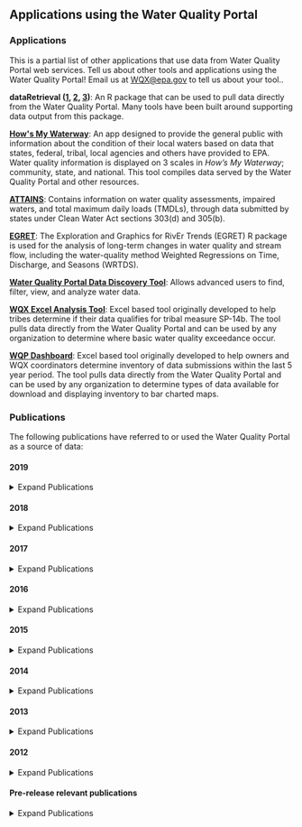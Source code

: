 ## **Applications using the Water Quality Portal**

### **Applications**
This is a partial list of other applications that use data from Water Quality Portal web services. Tell us about other tools and applications using the Water Quality Portal! Email us at WQX@epa.gov to tell us about your tool..

**dataRetrieval ([1](https://github.com/USGS-R/dataRetrieval), [2](http://usgs-r.github.io/dataRetrieval/), [3](https://waterdata.usgs.gov/blog/dataretrieval/))**: An R package that can be used to pull data directly from the Water Quality Portal. Many tools have been built around supporting data output from this package.

**[How's My Waterway](https://mywaterway.epa.gov/)**: An app designed to provide the general public with information about the condition of their local waters based on data that states, federal, tribal, local agencies and others have provided to EPA. Water quality information is displayed on 3 scales in *How’s My Waterway*; community, state, and national. This tool compiles data served by the Water Quality Portal and other resources.

**[ATTAINS](https://www.epa.gov/waterdata/attains)**: Contains information on water quality assessments, impaired waters, and total maximum daily loads (TMDLs), through data submitted by states under Clean Water Act sections 303(d) and 305(b).

**[EGRET](http://usgs-r.github.io/EGRET/)**: The Exploration and Graphics for RivEr Trends (EGRET) R package is used for the analysis of long-term changes in water quality and stream flow, including the water-quality method Weighted Regressions on Time, Discharge, and Seasons (WRTDS).

**[Water Quality Portal Data Discovery Tool](https://www.epa.gov/waterdata/water-quality-portal-data-discovery-tool)**: Allows advanced users to find, filter, view, and analyze water data.

**[WQX Excel Analysis Tool](https://www.epa.gov/sites/production/files/2017-01/sp14_analysis_toolv1.10.xlsm)**: Excel based tool originally developed to help tribes determine if their data qualifies for tribal measure SP-14b. The tool pulls data directly from the Water Quality Portal and can be used by any organization to determine where basic water quality exceedance occur.

**[WQP Dashboard](https://www.epa.gov/sites/production/files/2020-02/wqp_dashboard_v1.0.xlsm)**: Excel based tool originally developed to help owners and WQX coordinators determine inventory of data submissions within the last 5 year period. The tool pulls data directly from the Water Quality Portal and can be used by any organization to determine types of data available for download and displaying inventory to bar charted maps.

### **Publications**
The following publications have referred to or used the Water Quality Portal as a source of data:

#### **2019**
<details>
  <summary>Expand Publications</summary>

Abdul-Aziz Omar I., and Ahmed Shakil. “Evaluating the Emergent Controls of Stream Water Quality with Similitude and Dimensionless Numbers.” *Journal of Hydrologic Engineering* 24, no. 5 (May 1, 2019): 04019010. [https://doi.org/10.1061/(ASCE)HE.1943-5584.0001769](https://doi.org/10.1061/(ASCE)HE.1943-5584.0001769).

Bub, Sascha, Jakob Wolfram, Sebastian Stehle, Lara L. Petschick, and Ralf Schulz. “Graphing Ecotoxicology: The MAGIC Graph for Linking Environmental Data on Chemicals.” *Data* 4, no. 1 (March 2019): 34. [https://doi.org/10.3390/data4010034](https://doi.org/10.3390/data4010034).

Budnick, William R., Thibault Leboucher, Jérôme Belliard, Janne Soininen, Isabelle Lavoie, Katrina Pound, Aurélien Jamoneau, et al. “Local and Regional Drivers of Taxonomic Homogenization in Stream Communities along a Land Use Gradient.” *Global Ecology and Biogeography* 0, no. 0 (2019). [https://doi.org/10.1111/geb.12976](https://doi.org/10.1111/geb.12976).

Bulltail, Grace, and M. Todd Walter. “Impacts of Coal Resource Development on Surface Water Quality in a Multi-Jurisdictional Watershed in the Western United States.” Preprint. EarthArXiv, April 19, 2019. [https://doi.org/10.31223/osf.io/mybs3](https://doi.org/10.31223/osf.io/mybs3).

Cadwallader Adam, and VanBriesen Jeanne M. “Temporal and Spatial Changes in Bromine Incorporation into Drinking Water–Disinfection By-Products in Pennsylvania.” *Journal of Environmental Engineering* 145, no. 3 (March 1, 2019): 04018147. [https://doi.org/10.1061/(ASCE)EE.1943-7870.0001499](https://doi.org/10.1061/(ASCE)EE.1943-7870.0001499).

Dagnew, Awoke, Donald Scavia, Yu-Chen Wang, Rebecca Muenich, Colleen Long, and Margaret Kalcic. “Modeling Flow, Nutrient, and Sediment Delivery from a Large International Watershed Using a Field-Scale SWAT Model.” *JAWRA Journal of the American Water Resources Association* 0, no. 0 (2019). [https://doi.org/10.1111/1752-1688.12779](https://doi.org/10.1111/1752-1688.12779).

Flanagan, Kyle, Barnali Dixon, Tess Rivenbark, and Dale Griffin. “An Integrative GIS Approach to Analyzing the Impacts of Septic Systems on the Coast of Florida, USA.” *Physical Geography* 0, no. 0 (September 27, 2019): 1–26. [https://doi.org/10.1080/02723646.2019.1671297](https://doi.org/10.1080/02723646.2019.1671297).

Frederick, Logan, William P. Johnson, Thure Cerling, Diego Fernandez, and James VanDerslice. “Source Identification of Particulate Metals/Metalloids Deposited in the San Juan River Delta of Lake Powell, USA.” *Water, Air, & Soil Pollution* 230, no. 6 (May 27, 2019): 128. [https://doi.org/10.1007/s11270-019-4176-z](https://doi.org/10.1007/s11270-019-4176-z).

H2O Consulting. “Task 2: An Annotated Bibliography of Existing Datasets and Recommendations for Phase 2 of the Water-Related Ecosystem Services Assessment,” 2019. [http://www.cpwac.org/SWBreports/wresa_ph1_task2.pdf](http://www.cpwac.org/SWBreports/wresa_ph1_task2.pdf).

Haake, Danelle M., and Jason H. Knouft. “Comparison of Contributions to Chloride in Urban Stormwater from Winter Brine and Rock Salt Application.” *Environmental Science & Technology* 53, no. 20 (October 15, 2019): 11888–95. [https://doi.org/10.1021/acs.est.9b02864](https://doi.org/10.1021/acs.est.9b02864).

Hansen, Gretchen J. A., Luke A. Winslow, Jordan S. Read, Melissa Treml, Patrick J. Schmalz, and Stephen R. Carpenter. “Water Clarity and Temperature Effects on Walleye Safe Harvest: An Empirical Test of the Safe Operating Space Concept.” *Ecosphere* 10, no. 5 (2019): e02737. [https://doi.org/10.1002/ecs2.2737](https://doi.org/10.1002/ecs2.2737).

Jasechko, Scott. “Global Isotope Hydrogeology―Review.” *Reviews of Geophysics* 0, no. 0 (2019). [https://doi.org/10.1029/2018RG000627](https://doi.org/10.1029/2018RG000627).

Kujawa, Haley A. “Evaluation of Uncertainty in a Maumee River Watershed Soil and Water Assessment Tool under Current Conditions and Future Climate Projections.” The Ohio State University, 2019. [https://etd.ohiolink.edu/pg_10?0::NO:10:P10_ACCESSION_NUM:osu1555575109524802](https://etd.ohiolink.edu/pg_10?0::NO:10:P10_ACCESSION_NUM:osu1555575109524802).

Kung, Megan, Dennis Guignet, and Patrick Walsh. “Comparing Pollution Where You Live and Play: A Hedonic Analysis of Enterococcus in the Long Island Sound,” 2019. [http://econ.appstate.edu/RePEc/pdf/wp1902.pdf](http://econ.appstate.edu/RePEc/pdf/wp1902.pdf).

Miller, Christopher. “Development Along Rattlesnake Creek: An Assessment of Stream Health, Channel Form, and Land Cover.” Master of Science (MS), Univeristy of Montana, 2019. [https://scholarworks.umt.edu/etd/11350](https://scholarworks.umt.edu/etd/11350).

Morgan, David. “Multispecies Planning: Locating Nonhuman Entanglements in Oyster Restoration Policy on the Massachusetts Coast - ProQuest.” Master of Arts in Urban and Environmental Policy and Planning, Tufts University, 2019. [https://search.proquest.com/openview/02c95773c5c3213d911dee8e845c5cf1/1?pq-origsite=gscholar&cbl=18750&diss=y](https://search.proquest.com/openview/02c95773c5c3213d911dee8e845c5cf1/1?pq-origsite=gscholar&cbl=18750&diss=y).

Navas-Acien, Ana, Tiffany R. Sanchez, Koren Mann, and Miranda R. Jones. “Arsenic Exposure and Cardiovascular Disease: Evidence Needed to Inform the Dose-Response at Low Levels.” *Current Epidemiology Reports*, April 17, 2019. [https://doi.org/10.1007/s40471-019-00186-5](https://doi.org/10.1007/s40471-019-00186-5).

Potapova, Marina G., and Ionel Ciugulea. “The Novel Species Navicula Eileeniae (Bacillariophyta, Naviculaceae) and Its Recent Expansion in the Central Appalachian Region of North America.” *Plant Ecology and Evolution* 152, no. 2 (July 2019): 368–77. [https://doi.org/10.5091/plecevo.2019.1594](https://doi.org/10.5091/plecevo.2019.1594).

Raff, Zach, and Andrew Meyer. “CAFOs and Surface Water Quality: Evidence from the Proliferation of Large Farms in Wisconsin.” SSRN Scholarly Paper. Rochester, NY: Social Science Research Network, April 18, 2019. [https://papers.ssrn.com/abstract=3379678](https://papers.ssrn.com/abstract=3379678).

Riscassi, Ami, Todd Scanlon, and James Galloway. “Stream Geochemical Response to Reductions in Acid Deposition in Headwater Streams: Chronic versus Episodic Acidification Recovery.” *Hydrological Processes* 33, no. 4 (2019): 512–26. [https://doi.org/10.1002/hyp.13349](https://doi.org/10.1002/hyp.13349).

Ross, Matthew RV, Simon N. Topp, Alison P. Appling, Xiao Yang, Catherine Kuhn, David Butman, Marc Simard, and Tamlin Pavelsky. “AquaSat: A Dataset to Enable Remote Sensing of Water Quality for Inland Waters.” *Water Resources Research*, 2019. [https://doi.org/10.1029/2019WR024883](https://doi.org/10.1029/2019WR024883).

Rumschlag, Samantha L., Scott M. Bessler, and Jason R. Rohr. “Evaluating Improvements to Exposure Estimates from Fate and Transport Models by Incorporating Environmental Sampling Effort and Contaminant Use.” *Water Research*, March 22, 2019. [https://doi.org/10.1016/j.watres.2019.03.038](https://doi.org/10.1016/j.watres.2019.03.038).

Russoniello, Christopher J., and Laura K. Lautz. “Pay the PIED Piper: Guidelines to Visualize Large Geochemical Datasets on Piper Diagrams.” *Groundwater* n/a, no. n/a (2019). [https://doi.org/10.1111/gwat.12953](https://doi.org/10.1111/gwat.12953).

Rust, Ashley J., Samuel Saxe, John McCray, Charles C. Rhoades, and Terri S. Hogue. “Evaluating the Factors Responsible for Post-Fire Water Quality Response in Forests of the Western USA.” *International Journal of Wildland Fire*, September 3, 2019. [https://doi.org/10.1071/WF18191](https://doi.org/10.1071/WF18191).

Ryan, Adam C., Robert C. Santore, Scott Tobiason, Giday WoldeGabriel, and Armand R. Groffman. “Total Recoverable Aluminum: Not Totally Relevant for Water Quality Standards.” *Integrated Environmental Assessment and Management* 0, no. ja (2019). [https://doi.org/10.1002/ieam.4177](https://doi.org/10.1002/ieam.4177).

Sanders, Nathan Edward. “AMEND: Open Source and Data-Driven Oversight of Water Quality in New England.” *Media and Communication* 7, no. 3 (August 6, 2019): 91–103. [https://doi.org/10.17645/mac.v7i3.2136](https://doi.org/10.17645/mac.v7i3.2136).

Shaughnessy, A. R., J. J. Sloan, M. J. Corcoran, and E. A. Hasenmueller. “Sediments in Agricultural Reservoirs Act as Sinks and Sources for Nutrients over Various Timescales.” *Water Resources Research* 55, no. 7 (2019): 5985–6000. [https://doi.org/10.1029/2018WR024004](https://doi.org/10.1029/2018WR024004).

Shen, Longzhu, Giuseppe Amatulli, Tushar Sethi, Peter Raymond, and Sami Domisch. “Estimating Nitrogen and Phosphorus Concentrations in Streams and Rivers across the Contiguous United States: A Machine Learning Framework.” PeerJ Inc., March 13, 2019. [https://doi.org/10.7287/peerj.preprints.27585v1](https://doi.org/10.7287/peerj.preprints.27585v1).

South Carolina Department of Health and Environmental Control, Bureau of Water, and David Chestnut. “State of South Carolina Monitoring Strategy for Calendar Year 2019,” 2019. [https://dc.statelibrary.sc.gov/handle/10827/31266](https://dc.statelibrary.sc.gov/handle/10827/31266).

Van Gray, Jonathan B. “Disturbance Effects on Assembly and Recovery Dynamics of Freshwater Microbial Biofilm Communitieis.” PHD, Kent State University, 2019. [https://etd.ohiolink.edu/pg_10?0::NO:10:P10_ACCESSION_NUM:kent1556556989587688](https://etd.ohiolink.edu/pg_10?0::NO:10:P10_ACCESSION_NUM:kent1556556989587688).

Wang, Ruoyu, Huajin Chen, Yuzhou Luo, Patrick Moran, Michael Grieneisen, and Minghua Zhang. “Nitrate Runoff Contributing from the Agriculturally Intensive San Joaquin River Watershed to Bay-Delta in California.” *Sustainability* 11, no. 10 (January 2019): 2845. [https://doi.org/10.3390/su11102845](https://doi.org/10.3390/su11102845).

Wesenbeeck, I. J. van, and S. Knowles. “Groundwater Monitoring for 1,3-Dichloropropene in High Fumigant Use Areas of North America and Europe.” *Pest Management Science* 0, no. ja (2019). [https://doi.org/10.1002/ps.5398](https://doi.org/10.1002/ps.5398).

Wilson, Matthew J., Matthew E. McTammany, and Hannah R. Bohr. “Manganese Oxides as Localized Drivers of Benthic Invertebrate Density and Community Structure.” *Hydrobiologia*, May 29, 2019. [https://doi.org/10.1007/s10750-019-03979-3](https://doi.org/10.1007/s10750-019-03979-3).

Yao, Huaxiu, Yiding Liu, Ying Wei, Xianfeng Tang, and Zhenhui Li. “Learning from Multiple Cities: A Meta-Learning Approach for Spatial-Temporal Prediction.” *ArXiv:1901.08518 [Cs, Stat]*, January 24, 2019. [http://arxiv.org/abs/1901.08518](http://arxiv.org/abs/1901.08518).

Yigzaw, Wondmagegn, Hong-Yi Li, Xing Fang, L. Ruby Leung, Nathalie Voisin, Mohamad I. Hejazi, and Yonas Demissie. “A Multi-Layer Reservoir Thermal Stratification Module for Earth System Models.” *Journal of Advances in Modeling Earth Systems* 0, no. ja (2019). [https://doi.org/10.1029/2019MS001632](https://doi.org/10.1029/2019MS001632).

</details>

#### **2018**
<details>
  <summary>Expand Publications</summary>

Amos, H. M., Miniat, C. F., Lynch, J., Compton, J., Templer, P. H., Sprague, L. A., … Pouyat, R. (2018). What Goes Up Must Come Down: Integrating Air and Water Quality Monitoring for Nutrients. *Environmental Science & Technology*, 52(20), 11441–11448. [https://doi.org/10.1021/acs.est.8b03504](https://doi.org/10.1021/acs.est.8b03504)

Andres, A. S., Main, C. R., Pettay, D. T., & Ullman, W. J. (2018). Hydrophysical and Hydrochemical Controls of Cyanobacterial Blooms in Coursey Pond, Delaware (USA). *Journal of Environmental Quality*, 0(0). [https://doi.org/10.2134/jeq2018.03.0108](https://doi.org/10.2134/jeq2018.03.0108)

Aplasca, A. C., Titus, V., Ossiboff, R. J., Murphy, L., Seimon, T. A., Ingerman, K., … Sykes, J. M. (2018). Health Assessment of Free-Ranging Chelonians in an Urban Section of the Bronx River, New York. *Journal of Wildlife Diseases*. [https://doi.org/10.7589/2017-12-304](https://doi.org/10.7589/2017-12-304)

Baeumler, N. (2018). *River Nitrogen Loads and Landscape Evapotranspiration as Influenced by Climate and Land Cover Changes in the Midwestern United States* (Masters). University of Minnesota. Retrieved from [http://hdl.handle.net/11299/200157](http://hdl.handle.net/11299/200157)

Barmentlo, S. H., Schrama, M., Hunting, E. R., Heutink, R., van Bodegom, P. M., de Snoo, G. R., & Vijver, M. G. (2018). Assessing combined impacts of agrochemicals: Aquatic macroinvertebrate population responses in outdoor mesocosms. *Science of The Total Environment*, 631–632, 341–347. [https://doi.org/10.1016/j.scitotenv.2018.03.021](https://doi.org/10.1016/j.scitotenv.2018.03.021)

Beri, J., Kirkwood, K. I., Muddiman, D. C., & Bereman, M. S. (2018). A novel integrated strategy for the detection and quantification of the neurotoxin β-*methylamino*-alanine in environmental samples. *Analytical and Bioanalytical Chemistry*, 410(10), 2597–2605. [https://doi.org/10.1007/s00216-018-0930-0](https://doi.org/10.1007/s00216-018-0930-0)

Bernier, K. (2018). *Land Use Planning, Policy, and Water Quality Nexus for Escherichia coli Mitigation: A Case Study of Greenville, SC* (Master of City and Regional Planning (MCRP)). Clemson University. Retrieved from [https://tigerprints.clemson.edu/all_theses/2816](https://tigerprints.clemson.edu/all_theses/2816)

Billmire, M., & Koziol, B. W. (2018). Landscape and flow path-based nutrient loading metrics for evaluation of in-stream water quality in Saginaw Bay, Michigan. *Journal of Great Lakes Research*. [https://doi.org/10.1016/j.jglr.2018.06.004](https://doi.org/10.1016/j.jglr.2018.06.004)

Cadwallader, A. L. (2018). *Impacts of Bromide and Nitrogen Wastewater Discharges on Downstream Drinking Water Treatment Plant Disinfection Byproducts* (PhD Thesis). Carnegie Mellon University.

Douglas, S. H., Dixon, B., & Griffin, D. (2018). Assessing intrinsic and specific vulnerability models ability to indicate groundwater vulnerability to groups of similar pesticides: a comparative study. *Physical Geography*, 0(0), 1–19. [https://doi.org/10.1080/02723646.2017.1406300](https://doi.org/10.1080/02723646.2017.1406300)

Dunnington, D. W., & Spooner, I. S. (2018). Using a linked table-based structure to encode self-describing multiparameter spatiotemporal data. *FACETS*, 3(1), 326–337. [https://doi.org/10.1139/facets-2017-0026](https://doi.org/10.1139/facets-2017-0026)

Gibson, K. J., Miller, J. M., Johnson, P. D., & Stewart, P. M. (2018). Acute Toxicity of Chloride, Potassium, Nickel, and Zinc to Federally Threatened and Petitioned Mollusk Species. *Southeastern Naturalist*, 239–256. [https://doi.org/10.1656/058.017.0206](https://doi.org/10.1656/058.017.0206)

Good, K. D. (2018). Contributions of bromide from coal-fired power plants at Pennsylvania drinking water intakes, 13.

Grant, L., & Langpap, C. (2018a). Private provision of public goods by environmental groups. *Proceedings of the National Academy of Sciences*, 201805336. [https://doi.org/10.1073/pnas.1805336115](https://doi.org/10.1073/pnas.1805336115)

Grant, L., & Langpap, C. (2018b). Private provision of public goods by environmental groups. *Proceedings of the National Academy of Sciences*, 201805336. [https://doi.org/10.1073/pnas.1805336115](https://doi.org/10.1073/pnas.1805336115)

Greb, S., Dekker, A., Binding, C., & IOCCG. (2018). *Earth Observations in Support of Global Water Quality*. (Report). International Ocean Colour Coordinating Group (IOCCG). [http://dx.doi.org/10.25607/OBP-113](http://dx.doi.org/10.25607/OBP-113)

Hundt, S. A., & Hopkins, C. B. (2018). *Compilation and analysis of multiple groundwater-quality datasets for Idaho* (USGS Numbered Series No. 2018–1079). Reston, VA: U.S. Geological Survey. Retrieved from [http://pubs.er.usgs.gov/publication/ofr20181079](http://pubs.er.usgs.gov/publication/ofr20181079)

Kang, M., Ayars, J. E., & Jackson, R. (2018). Deep groundwater quality in the southwestern United States. *Environmental Research Letters*. [https://doi.org/10.1088/1748-9326/aae93c](https://doi.org/10.1088/1748-9326/aae93c)

Keiser, D., & Shapiro, J. (2018). Burning Waters to Crystal Springs? U.S. Water Pollution Regulation Over the Last Half Century. *Economics Working Papers*. Retrieved from [https://lib.dr.iastate.edu/econ_workingpapers/62](https://lib.dr.iastate.edu/econ_workingpapers/62)

Korte, D. M. (2018). *Landslide Distribution and Susceptibility, Material Properties, and Soil Loss Estimates for the Drift Creek Watershed (Siletz River), Lincoln County, Oregon* (PhD Thesis). Kent State University.

Laureano-Rosario, A. E., Duncan, A. P., Symonds, E. M., Savic, D. A., & Muller-Karger, F. E. (2018). Predicting culturable enterococci exceedances at escambron beach, San Juan, Puerto Rico using satellite remote sensing and artificial neural networks. *Journal of Water and Health*. [https://doi.org/10.2166/wh.2018.128](https://doi.org/10.2166/wh.2018.128)

Leonard, A. (2018). *Margaret White Springs Recharge Study, Buffalo National River, North-central Arkansas, USA* (Master of Science in Geology (MS)). University of Arkansas, Fayetteville, AR. Retrieved from [https://scholarworks.uark.edu/etd/3077](https://scholarworks.uark.edu/etd/3077)

Libera, D. A. (2018). *Reducing Uncertainty in Predicting and Forecasting Nutrient Constituents across the Southeastern United States*. (Doctor of Philosophy, Civil Engineering). North Carolina State. Retrieved from [http://www.lib.ncsu.edu/resolver/1840.20/35511](http://www.lib.ncsu.edu/resolver/1840.20/35511)

Millard, J. D., Driscoll, C. T., Burns, D. A., Montesdeoca, M. R., & Riva-Murray, K. (2018). Response of mercury in an Adirondack (NY, USA) forest stream to watershed lime application. *Environmental Science: Processes & Impacts*. [https://doi.org/10.1039/C7EM00520B](https://doi.org/10.1039/C7EM00520B)

Miralha, L. (2018). *ACCOUNTING FOR SPATIAL AUTOCORRELATION IN MODELING THE DISTRIBUTION OF WATER QUALITY VARIABLES*. Retrieved from [https://doi.org/10.13023/ETD.2018.196](https://doi.org/10.13023/ETD.2018.196)

Miralha, L., & Kim, D. (2018). Accounting for and Predicting the Influence of Spatial Autocorrelation in Water Quality Modeling. *ISPRS International Journal of Geo-Information*, 7(2), 64. [https://doi.org/10.3390/ijgi7020064](https://doi.org/10.3390/ijgi7020064)

Moore, A. P., & Bringolf, R. B. (2018). Effects of nitrate on freshwater mussel glochidia attachment and metamorphosis success to the juvenile stage. *Environmental Pollution*, 242, 807–813. [https://doi.org/10.1016/j.envpol.2018.07.047](https://doi.org/10.1016/j.envpol.2018.07.047)

Niu, X., Wen, T., Li, Z., & Brantley, S. L. (2018). One Step toward Developing Knowledge from Numbers in Regional Analysis of Water Quality. *Environmental Science & Technology*. [https://doi.org/10.1021/acs.est.8b01035](https://doi.org/10.1021/acs.est.8b01035)

Niu, X., Wendt, A., Li, Z., Agarwal, A., Xue, L., Gonzales, M., & Brantley, S. L. (2018). Detecting the effects of coal mining, acid rain, and natural gas extraction in Appalachian basin streams in Pennsylvania (USA) through analysis of barium and sulfate concentrations. *Environmental Geochemistry and Health*, 40(2), 865–885. [https://doi.org/10.1007/s10653-017-0031-6](https://doi.org/10.1007/s10653-017-0031-6)

Oda, T., Green, M. B., Urakawa, R., Scanlon, T. M., Sebestyen, S. D., McGuire, K. J., … Ohte, N. (2018). Stream Runoff and Nitrate Recovery Times After Forest Disturbance in the USA and Japan. *Water Resources Research*, 54(9), 6042–6054. [https://doi.org/10.1029/2017WR021986](https://doi.org/10.1029/2017WR021986)

Osborne, M., Ackerman, D., & Kimble, G. (2018). Visualizing Big Data to Guide Water Resource Decisions [Text]. [https://doi.org/info:doi/10.2175/193864718825135289](https://doi.org/info:doi/10.2175/193864718825135289)

Osborne, M., Ackerman, D., Osborne, R., & Kimble, G. (2018). Understanding Water Quality in a Large Watershed [Text]. [https://doi.org/info:doi/10.2175/193864718824940042](https://doi.org/info:doi/10.2175/193864718824940042)

Paudel, J., & Crago, C. L. (2018). *Environmental Externalities from Agriculture: Evidence from Water Quality in the United States* (PhD Thesis). University of Massaschusetts, Amherst.

Rahman, A., El Hayek, E., Blake, J. M., Bixby, R. J., Ali, A.-M., Spilde, M., … Artyushkova, K. (2018). Metal Reactivity in Laboratory Burned Wood from a Watershed Affected by Wildfires. *Environmental Science & Technology*.

Robison, A. L., & Scanlon, T. M. (2018). Climate change to offset improvements in watershed acid-base status provided by Clean Air Act and Amendments: A model application in Shenandoah National Park, Virginia. *Journal of Geophysical Research: Biogeosciences*, 0(ja). [https://doi.org/10.1029/2018JG004519](https://doi.org/10.1029/2018JG004519)

Rumschlag, S. L., Rohr, J. R., & Bessler, S. (2018). Evaluating Improvements to Exposure Estimates from Fate and Transport Models by Incorporating Environmental Sampling Effort and Landscape-level Contaminant Use. *BioRxiv*, 472969. [https://doi.org/10.1101/472969](https://doi.org/10.1101/472969)

Salerno, J. (2018). *Main content The Risk Posed by Pesticides and Contaminant Mixtures to Freshwater Mussels (Unionidae) in Ontario* (Master of Science). University of Guelph. Retrieved from [http://hdl.handle.net/10214/14282](http://hdl.handle.net/10214/14282)

Salerno, J., Bennett, C. J., Holman, E., Gillis, P. L., Sibley, P. K., & Prosser, R. S. (2018). Sensitivity of multiple life-stages of two freshwater mussel species (Unionidae) to various pesticides detected in Ontario (Canada) surface waters. *Environmental Toxicology and Chemistry*, 0(ja). [https://doi.org/10.1002/etc.4248](https://doi.org/10.1002/etc.4248)

Santore, R. C., Ryan, A. C., Kroglund, F., Rodriquez, P., Stubblefield, W., Cardwell, A., … Nordheim, E. (2018). Development and Application of a Biotic Ligand Model for Predicting the Chronic Toxicity of Dissolved and Precipitated Aluminum to Aquatic Organisms. *Environmental Toxicology and Chemistry*, n/a-n/a. [https://doi.org/10.1002/etc.4020](https://doi.org/10.1002/etc.4020)

Sartori, F., & Vidrio, E. (2018). Environmental fate and ecotoxicology of paraquat: a California perspective. *Toxicological & Environmental Chemistry*, 0(0), 1–39. [https://doi.org/10.1080/02772248.2018.1460369](https://doi.org/10.1080/02772248.2018.1460369)

Scavia, D., Bocaniov, S. A., Dagnew, A., Long, C., & Wang, Y.-C. (2018). St. Clair-Detroit River system: Phosphorus mass balance and implications for Lake Erie load reduction, monitoring, and climate change. *Journal of Great Lakes Research*. [https://doi.org/10.1016/j.jglr.2018.11.008](https://doi.org/10.1016/j.jglr.2018.11.008)

Schaeffer, B. A., Iiames, J., Dwyer, J., Urquhart, E., Salls, W., Rover, J., & Seegers, B. (2018). An initial validation of Landsat 5 and 7 derived surface water temperature for U.S. lakes, reservoirs, and estuaries. *International Journal of Remote Sensing*, 0(0), 1–17. [https://doi.org/10.1080/01431161.2018.1471545](https://doi.org/10.1080/01431161.2018.1471545)

Sharma, N., Westerhoff, P., Lackner, K., & Herckes, P. (2018). *Historical and Future Needs for Geospatial Iodide Occurrence and Sources  in Surface and Ground Waters of the United States of America* (Masters Thesis). Arizona State University. Retrieved from [http://hdl.handle.net/2286/R.I.51678](http://hdl.handle.net/2286/R.I.51678)

Strickling, H. L., & Obenour, D. R. (2018). Leveraging Spatial and Temporal Variability to Probabilistically Characterize Nutrient Sources and Export Rates in a Developing Watershed. *Water Resources Research*, 0(ja). [https://doi.org/10.1029/2017WR022220](https://doi.org/10.1029/2017WR022220)

SZWILSKI, T. B., SMITH, J., CHAPMAN, J., & LEWIS, M. (2018). CYBERINFRASTRUCTURE SUPPORTING WATERSHED HEALTH MONITORING AND MANAGEMENT. *Water Pollution XIV*, 228, 245.

Warrick, J. A., & Milliman, J. D. (2018). Do we know how much fluvial sediment reaches the sea? Decreased river monitoring of U.S. coastal rivers. *Hydrological Processes*, 32(23), 3561–3567. [https://doi.org/10.1002/hyp.13276](https://doi.org/10.1002/hyp.13276)

Weidhaas, J., Anderson, A., & Jamal, R. (2018). Elucidating waterborne pathogen presence and aiding source apportionment in an impaired stream. *Applied and Environmental Microbiology*, AEM.02510-17. [https://doi.org/10.1128/AEM.02510-17](https://doi.org/10.1128/AEM.02510-17)

Winslow, L. A., Hahn, T. H., DeVaul Princiotta, S., Leach, T. H., & Rose, K. C. (2018). Characterizing hydrologic networks: Developing a tool to enable research of macroscale aquatic networks. *Environmental Modelling & Software*, 104, 94–101. [https://doi.org/10.1016/j.envsoft.2018.03.012](https://doi.org/10.1016/j.envsoft.2018.03.012)

Wurtsbaugh, W. (2018). Effects of Eutrophication on Birds in Three Bays of Great Salt Lake: A Comparative Analysis with Utah DWR Waterbird Survey Data. *Watershed Sciences Faculty Publications*, 1–24.

Young, D. (2018). Integrating Data Using Open Standards [Text]. [https://doi.org/info:doi/10.2175/193864718825135522](https://doi.org/info:doi/10.2175/193864718825135522)

</details>

#### **2017**
<details>
  <summary>Expand Publications</summary>

Ascott, M. J., Gooddy, D. C., Wang, L., Stuart, M. E., Lewis, M. A., Ward, R. S., & Binley, A. M. (2017). Global patterns of nitrate storage in the vadose zone. *Nature Communications*, 8(1), 1416. [https://doi.org/10.1038/s41467-017-01321-w](https://doi.org/10.1038/s41467-017-01321-w)

Atherholt, T. B., Procopio, N. A., & Goodrow, S. M. (2017). Seasonality of Coliform Bacteria Detection Rates in New Jersey Domestic Wells. *Groundwater*, 55(3), 346–361. [https://doi.org/10.1111/gwat.12482](https://doi.org/10.1111/gwat.12482)

Botero-Acosta, A., & Chu, M. L. (2017). Estimation of Watershed Responses to Anthropogenic Stressors Considering Spatial and Temporary Variations (p. 1). Presented at the 2017 ASABE Annual International Meeting, ASABE. [https://doi.org/10.13031/aim.201700240](https://doi.org/10.13031/aim.201700240)

Buchanan, C., Smith, Z., & Nagel, A. (2017). *Long-Term Water Quality Trends in USEPA Region 3 (Mid-Atlantic)*. Rockville, MD 20850: Interstate Commission on the Potomac River Basin. Retrieved from [https://www.potomacriver.org/wp-content/uploads/2017/09/ICP17-5_Buchanan.pdf](https://www.potomacriver.org/wp-content/uploads/2017/09/ICP17-5_Buchanan.pdf)

Ceccaroni, L., & Piera, J. (2017). *Analyzing the role of citizen science in modern research*. Retrieved from [http://public.eblib.com/choice/publicfullrecord.aspx?p=4729473](http://public.eblib.com/choice/publicfullrecord.aspx?p=4729473)

Chen, H., Luo, Y., Potter, C., Moran, P. J., Grieneisen, M. L., & Zhang, M. (2017). Modeling pesticide diuron loading from the San Joaquin watershed into the Sacramento-San Joaquin Delta using SWAT. *Water Research*, 121, 374–385. [https://doi.org/10.1016/j.watres.2017.05.032](https://doi.org/10.1016/j.watres.2017.05.032)

Danhoff, B. M., Huckins, C. J., Auer, N. A., Goble, C. W., Ogren, S. A., & Holtgren, J. M. (2017). Abiotic Habitat Assessment for Arctic Grayling in a Portion of the Big Manistee River, Michigan. *Transactions of the American Fisheries Society*, 146(4), 645–662. [https://doi.org/10.1080/00028487.2017.1301995](https://doi.org/10.1080/00028487.2017.1301995)

Doctor, D. H., Paybins, K. S., & Kozar, M. D. (2017). *A GIS-Based Compilation of Spring Locations and Geochemical Parameters in the Appalachian Landscape Conservation Cooperative (LCC) Region* (USGS Numbered Series No. 2017–5023) (pp. 38–48). Reston, VA: U.S. Geological Survey. Retrieved from [https://doi.org/10.3133/sir20175023](https://doi.org/10.3133/sir20175023)

Dugan, H. A., Summers, J. C., Skaff, N. K., Krivak-Tetley, F. E., Doubek, J. P., Burke, S. M., … Weathers, K. C. (2017). Long-term chloride concentrations in North American and European freshwater lakes. *Scientific Data*, 4. [https://doi.org/10.1038/sdata.2017.101](https://doi.org/10.1038/sdata.2017.101)

Garcia, V., Cooter, E., Crooks, J., Hinckley, B., Murphy, M., & Xing, X. (2017). Examining the impacts of increased corn production on groundwater quality using a coupled modeling system. *Science of The Total Environment*, 586, 16–24. [https://doi.org/10.1016/j.scitotenv.2017.02.009](https://doi.org/10.1016/j.scitotenv.2017.02.009)

Good, K. D., & VanBriesen, J. M. (2017). Power Plant Bromide Discharges and Downstream Drinking Water Systems in Pennsylvania. *Environmental Science & Technology*, 51(20), 11829–11838. [https://doi.org/10.1021/acs.est.7b03003](https://doi.org/10.1021/acs.est.7b03003)

Govenor, H., Krometis, L. A. H., & Hession, W. C. (2017). Invertebrate-Based Water Quality Impairments and Associated Stressors Identified through the US Clean Water Act. *Environmental Management*, 1–17. [https://doi.org/10.1007/s00267-017-0907-3](https://doi.org/10.1007/s00267-017-0907-3)

Hagemann, M., & Park, M.-H. (2017). Capacity of semi-parametric regression models to predict extreme-event water quality in the Northeastern US. *Journal of Hydrology*, 547, 575–584. [https://doi.org/10.1016/j.jhydrol.2017.02.017](https://doi.org/10.1016/j.jhydrol.2017.02.017)

Howson, U. A., Buchanan, G. A., & Nickels, J. A. (2017). Zooplankton Community Dynamics in a Western Mid-Atlantic Lagoonal Estuary. *Journal of Coastal Research*, 141–168. [https://doi.org/10.2112/SI78-012.1](https://doi.org/10.2112/SI78-012.1)

Jasechko, S., Perrone, D., Befus, K. M., Bayani Cardenas, M., Ferguson, G., Gleeson, T., … Kirchner, J. W. (2017). Global aquifers dominated by fossil groundwaters but wells vulnerable to modern contamination. *Nature Geoscience*, 10, 425–429. [https://doi.org/10.1038/ngeo2943](https://doi.org/10.1038/ngeo2943)

Jasechko, S., Wassenaar, L. I., & Mayer, B. (2017). Isotopic evidence for widespread cold-season-biased groundwater recharge and young streamflow across central Canada. *Hydrological Processes*, 31(12), 2196–2209. [https://doi.org/10.1002/hyp.11175](https://doi.org/10.1002/hyp.11175)

Karpatne, A., Watkins, W., Read, J., & Kumar, V. (2017). Physics-guided Neural Networks (PGNN): An Application in Lake Temperature Modeling. *ArXiv Preprint ArXiv:1710.11431*.

Keeley, K., Kurtz, E., Li, L., Waisanen, E., Xin, Y., & Zhang, F. (2017). *Supporting Conservation and Decision-Making in the Northwoods: Mapping Forest Values, Services, and Threats*. Retrieved from [https://deepblue.lib.umich.edu/handle/2027.42/136554](https://deepblue.lib.umich.edu/handle/2027.42/136554)

Keiser, D. A., & Shapiro, J. S. (2017). *Consequences of the Clean Water Act and the Demand for Water Quality* (Working Paper No. 23070). National Bureau of Economic Research. [https://doi.org/10.3386/w23070](https://doi.org/10.3386/w23070)

Lehrter, J. C., & Le, C. (2017). Satellite Derived Water Quality Observations Are Related to River Discharge and Nitrogen Loads in Pensacola Bay, Florida. *Frontiers in Marine Science*, 4. [https://doi.org/10.3389/fmars.2017.00274](https://doi.org/10.3389/fmars.2017.00274)

Mordy, C. W., Devol, A., Eisner, L. B., Kachel, N., Ladd, C., Lomas, M. W., … Wisegarver, E. (2017). Nutrient and phytoplankton dynamics on the inner shelf of the eastern Bering Sea. *Journal of Geophysical Research: Oceans*, 122(3), 2422–2440. [https://doi.org/10.1002/2016JC012071](https://doi.org/10.1002/2016JC012071)

Myers, D. N., & Ludtke, A. S. (2017). Chapter Two - Progress and Lessons Learned from Water-Quality Monitoring Networks. In S. Ahuja (Ed.), *Chemistry and Water* (pp. 23–120). Elsevier. [https://doi.org/10.1016/B978-0-12-809330-6.00002-7](https://doi.org/10.1016/B978-0-12-809330-6.00002-7)

Oliver, S. K. (2017). *Lake Morphology and Nutrient Dynamics at Macroscales*. The University of Wisconsin-Madison.

Procopio, N. A., Atherholt, T. B., Goodrow, S. M., & Lester, L. A. (2017). The Likelihood of Coliform Bacteria in NJ Domestic Wells Based on Precipitation and Other Factors. *Groundwater*, n/a-n/a. [https://doi.org/10.1111/gwat.12518](https://doi.org/10.1111/gwat.12518)

Read, E. K., Carr, L., De Cicco, L., Dugan, H. A., Hanson, P. C., Hart, J. A., … Winslow, L. A. (2017). Water quality data for national-scale aquatic research: The Water Quality Portal. *Water Resources Research*, 53(2), 1735–1745. [https://doi.org/10.1002/2016WR019993](https://doi.org/10.1002/2016WR019993)

Ruiz, L. (2017, May 19). *Exploring the Harmful Health Effects of Chlorpyrifos on Children:  An Argument for Policy Reform* (MS). University of San Francisco. Retrieved from [http://repository.usfca.edu/capstone/529](http://repository.usfca.edu/capstone/529)

Safford, H., & Peters, C. A. (2017). Citizen Science for Dissolved Oxygen Monitoring: Case Studies from Georgia and Rhode Island. *Environmental Engineering Science*. [https://doi.org/10.1089/ees.2017.0218](https://doi.org/10.1089/ees.2017.0218)

Schierenbeck, T. M., & Smith, M. C. (2017). Path to Impact for Autonomous Field Deployable Chemical Sensors: A Case Study of in Situ Nitrite Sensors. *Environmental Science & Technology*, 51(9), 4755–4771. [https://doi.org/10.1021/acs.est.6b06171](https://doi.org/10.1021/acs.est.6b06171)

Slawecki, T., Young, D., Dean, B., Bergenroth, B., & Sparks, K. (2017). Pilot implementation of the US EPA interoperable watershed network. *Open Geospatial Data, Software and Standards*, 2, 13. [https://doi.org/10.1186/s40965-017-0025-4](https://doi.org/10.1186/s40965-017-0025-4)

Solomon, K. R., & Stephenson, G. L. (2017). Quantitative weight of evidence assessment of higher tier studies on the toxicity and risks of neonicotinoids in honeybees. 3. Clothianidin. *Journal of Toxicology and Environmental Health*, Part B, 0(0), 1–19. [https://doi.org/10.1080/10937404.2017.1388567](https://doi.org/10.1080/10937404.2017.1388567)

Sprague, L. A., Oelsner, G. P., & Argue, D. M. (2017). Challenges with secondary use of multi-source water-quality data in the United States. *Water Research*, 110, 252–261. [https://doi.org/10.1016/j.watres.2016.12.024](https://doi.org/10.1016/j.watres.2016.12.024)

Tango, P., Dennison, W., Phillips, S., Ehrich, M. F., Bennett, M., Boomer, K., & Friedrichs, C. (2017). *Integrating and Leveraging Monitoring Networks to Support the Assessment of Outcomes in the Chesapeake Bay Watershed Agreement* (STAC Publication No. 17–003). Edgewater, MD: Scientific and Technical

Advisory Committee (STAC). Retrieved from [http://www.chesapeake.org/pubs/371_Tango2017.pdf](http://www.chesapeake.org/pubs/371_Tango2017.pdf)

Vighi, M., Matthies, M., & Solomon, K. R. (2017). Critical assessment of pendimethalin in terms of persistence, bioaccumulation, toxicity, and potential for long-range transport. *Journal of Toxicology and Environmental Health*, Part B, 20(1), 1–21. [https://doi.org/10.1080/10937404.2016.1222320](https://doi.org/10.1080/10937404.2016.1222320)

Vijver, M. G., Hunting, E. R., Nederstigt, T. A. P., Tamis, W. L. M., van den Brink, P. J., & van Bodegom, P. M. (2017). Postregistration monitoring of pesticides is urgently required to protect ecosystems. *Environmental Toxicology and Chemistry*, 36(4), 860–865. [https://doi.org/10.1002/etc.3721](https://doi.org/10.1002/etc.3721)

Walch, M., & McGowan, A. (2017). *ENVIRONMENTAL MONITORING PLAN FOR DELAWARE’S INLAND BAYS*. Retrieved from [https://www.inlandbays.org/about/committees/stac/inland-bays-environmental-monitoring-plan/](https://www.inlandbays.org/about/committees/stac/inland-bays-environmental-monitoring-plan/)

Wang, D., Singhasemanon, N., & Goh, K. S. (2017). A review of diazinon use, contamination in surface waters, and regulatory actions in California across water years 1992–2014. *Environmental Monitoring and Assessment*, 189(7), 310. [https://doi.org/10.1007/s10661-017-6026-z](https://doi.org/10.1007/s10661-017-6026-z)

Williams, J., & Labou, S. G. (2017). A database of georeferenced nutrient chemistry data for mountain lakes of the Western United States. *Scientific Data*, 4. [https://doi.org/10.1038/sdata.2017.69](https://doi.org/10.1038/sdata.2017.69)

Winslow, L. A., Hansen, G. J. A., Read, J. S., & Notaro, M. (2017). Large-scale modeled contemporary and future water temperature estimates for 10774 Midwestern U.S. Lakes. *Scientific Data*, 4, sdata201753. [https://doi.org/10.1038/sdata.2017.53](https://doi.org/10.1038/sdata.2017.53)

Yen, J. D. L., Thomson, J. R., Keith, J. M., Paganin, D. M., Fleishman, E., Dobkin, D. S., … Mac Nally, R. (2017). Balancing generality and specificity in ecological gradient analysis with species abundance distributions and individual size distributions. *Global Ecology and Biogeography*, 26(3), 318–332. [https://doi.org/10.1111/geb.12537](https://doi.org/10.1111/geb.12537)

</details>

#### **2016**
<details>
  <summary>Expand Publications</summary>

Barkmann, P. E., Sterne, E. J., Dechesne, M., & Houck, K. J. (2016). South Park, ColoradoThe interplay of tectonics and sedimentation creates one of Colorado’s crown jewels. In S. M. Keller & M. L. Morgan (Eds.), *Unfolding the Geology of the West* (Vols. 1–Book, Section). Geological Society of America. Retrieved from [http://dx.doi.org/10.1130/2016.0044(07)](http://dx.doi.org/10.1130/2016.0044(07))
 
Blodgett, D., Lucido, J., & Kreft, J. (2016). Progress on water data integration and distribution: a summary of select US Geological Survey data systems. *Journal of Hydroinformatics*, 18(2), 226–237. [https://doi.org/10.2166/hydro.2015.067](https://doi.org/10.2166/hydro.2015.067)
 
Blodgett, D., Read, E., Lucido, J., Slawecki, T., & Young, D. (2016). An Analysis of Water Data Systems to Inform the Open Water Data Initiative. *JAWRA Journal of the American Water Resources Association*, 52(4), 845–858. [https://doi.org/10.1111/1752-1688.12417](https://doi.org/10.1111/1752-1688.12417)
 
Brown, L. D., Mukherjee, G., & Weinstein, A. (2016). Empirical Bayes Estimates for a 2-Way Cross-Classified Additive Model. *ArXiv:1605.08466 [Math, Stat]*. Retrieved from [http://arxiv.org/abs/1605.08466](http://arxiv.org/abs/1605.08466)
 
Caffrey, J. M., & Murrell, M. C. (2016). A Historical Perspective on Eutrophication in the Pensacola Bay Estuary, FL, USA. In *Aquatic Microbial Ecology and Biogeochemistry: A Dual Perspective* (pp. 199–213). Springer, Cham. [https://doi.org/10.1007/978-3-319-30259-1_16](https://doi.org/10.1007/978-3-319-30259-1_16)
 
Frederick, L., VanDerslice, J., Taddie, M., Malecki, K., Gregg, J., Faust, N., & Johnson, W. P. (2016). Contrasting regional and national mechanisms for predicting elevated arsenic in private wells across the United States using classification and regression trees. *Water Research*, 91, 295–304. [https://doi.org/10.1016/j.watres.2016.01.023](https://doi.org/10.1016/j.watres.2016.01.023)
 
Good, K. D., Bergman, L. E., Klara, S. S., Leitch, M. E., & VanBriesen, J. M. (2016). Implications of Engineered Nanomaterials in Drinking Water Sources. *Journal - American Water Works Association*, 108, E1–E17. [https://doi.org/10.5942/jawwa.2016.108.0013](https://doi.org/10.5942/jawwa.2016.108.0013)
 
Goodsell, T. (2016, March 1). *Trace Element Inputs from Natural and Anthropogenic Sources in an Agricultural Watershed, Middle Provo River, Utah* (MS). Brigham Young University. Retrieved from [http://scholarsarchive.byu.edu/etd/6223](http://scholarsarchive.byu.edu/etd/6223)
 
Jasechko, S. (2016a). Late-Pleistocene precipitation δ18O interpolated across the global landmass. *Geochemistry, Geophysics, Geosystems*, 17(8), 3274–3288. [https://doi.org/10.1002/2016GC006400](https://doi.org/10.1002/2016GC006400)
 
Jasechko, S. (2016b). Partitioning young and old groundwater with geochemical tracers. *Chemical Geology*, 427, 35–42. [https://doi.org/10.1016/j.chemgeo.2016.02.012](https://doi.org/10.1016/j.chemgeo.2016.02.012)
 
Kemp, G. P., Day, J. W., Rogers, J. D., Giosan, L., & Peyronnin, N. (2016). Enhancing mud supply from the Lower Missouri River to the Mississippi River Delta USA: Dam bypassing and coastal restoration. *Estuarine, Coastal and Shelf Science*, 183, 304–313. [https://doi.org/10.1016/j.ecss.2016.07.008](https://doi.org/10.1016/j.ecss.2016.07.008)
 
Maidment, D. R. (2016). Open Water Data in Space and Time. *JAWRA Journal of the American Water Resources Association*, 52(4), 816–824. [https://doi.org/10.1111/1752-1688.12436](https://doi.org/10.1111/1752-1688.12436)
 
Medalie, L. (2016). *Concentration, flux, and trend estimates with uncertainty for nutrients, chloride, and total suspended solids in tributaries of Lake Champlain, 1990–2014* (USGS Numbered Series No. 2016–1200) (p. 26). Reston, VA: U.S. Geological Survey. Retrieved from [http://pubs.er.usgs.gov/publication/ofr20161200](http://pubs.er.usgs.gov/publication/ofr20161200)
 
O’Donnell, A. J., Lytle, D. A., Harmon, S., Vu, K., Chait, H., & Dionysiou, D. D. (2016). Removal of strontium from drinking water by conventional treatment and lime softening in bench-scale studies. *Water Research*, 103, 319–333. [https://doi.org/10.1016/j.watres.2016.06.036](https://doi.org/10.1016/j.watres.2016.06.036)
 
Pellerin, B. A., Stauffer, B. A., Young, D. A., Sullivan, D. J., Bricker, S. B., Walbridge, M. R., … Shaw, D. M. (2016). Emerging Tools for Continuous Nutrient Monitoring Networks: Sensors Advancing Science and Water Resources Protection. *JAWRA Journal of the American Water Resources Association*, 52(4), 993–1008. [https://doi.org/10.1111/1752-1688.12386](https://doi.org/10.1111/1752-1688.12386)
 
Pennino, M. J., McDonald, R. I., & Jaffe, P. R. (2016). Watershed-scale impacts of stormwater green infrastructure on hydrology, nutrient fluxes, and combined sewer overflows in the mid-Atlantic region. *Science of The Total Environment*, 565, 1044–1053. [https://doi.org/10.1016/j.scitotenv.2016.05.101](https://doi.org/10.1016/j.scitotenv.2016.05.101)
 
Potapova, M., Desianti, N., & Enache, M. (2016). Potential effects of sediment contaminants on diatom assemblages in coastal lagoons of New Jersey and New York States. *Marine Pollution Bulletin*, 107(2), 453–458. [https://doi.org/10.1016/j.marpolbul.2016.01.028](https://doi.org/10.1016/j.marpolbul.2016.01.028)
 
Purvis R. A., Fox G. A., Penn C. J., Storm D. E., & Parnell A. (2016). Estimating Streambank Phosphorus Loads at the Watershed Scale with Uncertainty Analysis Approach. *Journal of Hydrologic Engineering*, 21(9), 04016028. [https://doi.org/10.1061/(ASCE)HE.1943-5584.0001402](https://doi.org/10.1061/(ASCE)HE.1943-5584.0001402)
 
Romanok, K. M., Szabo, Z., Reilly, T. J., Defne, Z., & Ganju, N. K. (2016). Sediment chemistry and toxicity in Barnegat Bay, New Jersey: Pre- and post-Hurricane Sandy, 2012–13. *Marine Pollution Bulletin*, 107(2), 472–488. [https://doi.org/10.1016/j.marpolbul.2016.04.018](https://doi.org/10.1016/j.marpolbul.2016.04.018)
 
Santos, D. (2016). *Tableau 10 Business Intelligence Cookbook*. Packt Publishing Ltd.
 
Schreiner, V. C., Szöcs, E., Bhowmik, A. K., Vijver, M. G., & Schäfer, R. B. (2016). Pesticide mixtures in streams of several European countries and the USA. *Science of The Total Environment*, 573, 680–689. [https://doi.org/10.1016/j.scitotenv.2016.08.163](https://doi.org/10.1016/j.scitotenv.2016.08.163)
 
Supowit, S. D., Sadaria, A. M., Reyes, E. J., & Halden, R. U. (2016). Mass Balance of Fipronil and Total Toxicity of Fipronil-Related Compounds in Process Streams during Conventional Wastewater and Wetland Treatment. *Environmental Science & Technology*, 50(3), 1519–1526. [https://doi.org/10.1021/acs.est.5b04516](https://doi.org/10.1021/acs.est.5b04516)
 
Turner, N. (2016, August 1). *Do Limestone Quarries Act as “Engineered Sinkholes”? Analysis of Exfiltration of Groundwater from Limestone Quarries in the Boone Formation, Ozark Physiographic Province, Arkansas, USA* (MS). University of Arkansas, Fayetteville, AR. Retrieved from [http://scholarworks.uark.edu/etd/1695](http://scholarworks.uark.edu/etd/1695)
 
Wang, D., Singhasemanon, N., & Goh, K. S. (2016). A statistical assessment of pesticide pollution in surface waters using environmental monitoring data: Chlorpyrifos in Central Valley, California. *Science of The Total Environment*, 571, 332–341. [https://doi.org/10.1016/j.scitotenv.2016.07.159](https://doi.org/10.1016/j.scitotenv.2016.07.159)
 
White, K., Biscoe, M., Fry, M., Hetrick, J., Orrick, G., Peck, C., … others. (2016). Development of a Conceptual Model to Estimate Pesticide Concentrations for Human Health Drinking Water and Guidance on Conducting Ecological Risk Assessments for the Use of Pesticides on Rice. Retrieved from [https://www.epa.gov/pesticide-science-and-assessing-pesticide-risks/pfam-20-documentations](https://www.epa.gov/pesticide-science-and-assessing-pesticide-risks/pfam-20-documentations)
 
Ziman, M. (2016, April 29). *Data Intelligence For Improved Water Resource Management*. Retrieved from [https://dukespace.lib.duke.edu/dspace/handle/10161/11926](https://dukespace.lib.duke.edu/dspace/handle/10161/11926)

</details>

#### **2015**
<details>
  <summary>Expand Publications</summary>

Betanzo, E. A., Choquette, A. F., Reckhow, K. H., Hayes, L., Hagen, E. R., Argue, D. M., & Cangelosi, A. A. (2015). *Water Data to Answer Urgent Water Policy Questions: Monitoring design, available data, and filling data gaps for determining the effectiveness of agricultural management practices for reducing tributary nutrient loads to Lake Erie* (Northeast-Midwest Institute Report) (p. 169). Retrieved from [http://www.nemw.org/lake-erie-report-2/](http://www.nemw.org/lake-erie-report-2/)
 
Caffrey, J. M., & Noble, R. T. (2015). Collaboration, Innovation, and Monitoring ASLO and the National Water Quality Monitoring Council. *Limnology and Oceanography Bulletin*, 24(3), 83–84. [https://doi.org/10.1002/lob.10051](https://doi.org/10.1002/lob.10051)
 
Carling, G. T., Tingey, D. G., Fernandez, D. P., Nelson, S. T., Aanderud, Z. T., Goodsell, T. H., & Chapman, T. R. (2015). Evaluating natural and anthropogenic trace element inputs along an alpine to urban gradient in the Provo River, Utah, USA. *Applied Geochemistry*, 63, 398–412. [https://doi.org/10.1016/j.apgeochem.2015.10.005](https://doi.org/10.1016/j.apgeochem.2015.10.005)
 
Corsi, S. R., De Cicco, L. A., Lutz, M. A., & Hirsch, R. M. (2015). River chloride trends in snow-affected urban watersheds: increasing concentrations outpace urban growth rate and are common among all seasons. *Science of The Total Environment*, 508, 488–497. [https://doi.org/10.1016/j.scitotenv.2014.12.012](https://doi.org/10.1016/j.scitotenv.2014.12.012)
 
Dixon, B., & Uddameri, V. (2015). *GIS and Geocomputation for Water Resource Science and Engineering*. John Wiley & Sons.
 
Domisch, S., Amatulli, G., & Jetz, W. (2015). Near-global freshwater-specific environmental variables for biodiversity analyses in 1 km resolution. *Scientific Data*, 2, sdata201573. [https://doi.org/10.1038/sdata.2015.73](https://doi.org/10.1038/sdata.2015.73)
 
Jackson, S., McGarigal, K., Plunkett, E., Homa, E., Compton, B., English, R. C., & Conservation, U. of M. at A. D. of E. (2015). *Creation of CAPS-IBI Software and Lake Nutrient Modeling : Components of the Massachusetts Comprehensive Wetlands Assessment and Monitoring Program : Final Report*. University of Massachusetts Amherst. Retrieved from [http://archives.lib.state.ma.us/handle/2452/684614](http://archives.lib.state.ma.us/handle/2452/684614)
 
Mayer, A. (2015). Biology in environmental management. *An Integrated Approach to Environmental Management*, 47–73.
 
Park, Y. S., Engel, B. A., Frankenberger, J., & Hwang, H. (2015). A Web-Based Tool to Estimate Pollutant Loading Using LOADEST. *Water*, 7(9), 4858–4868. [https://doi.org/10.3390/w7094858](https://doi.org/10.3390/w7094858)
 
Park, Y. S., Engel, B. A., Kim, J., Theller, L., Chaubey, I., Merwade, V., & Lim, K. J. (2015). A web tool for STORET/WQX water quality data retrieval and Best Management Practice scenario suggestion. *Journal of Environmental Management*, 150, 21–27. [https://doi.org/10.1016/j.jenvman.2014.11.006](https://doi.org/10.1016/j.jenvman.2014.11.006)
 
Slawecki, T. A. ., Young, D., Perez, B., & McClellan, P. (2015). A Draft EPA Strategy for Sharing Continuous Monitoring Data. *Proceedings of the Water Environment Federation*, 2015(5), 5291–5303. [https://doi.org/10.2175/193864715819522919](https://doi.org/10.2175/193864715819522919)
 
Smith1, E. P., & Canale, R. P. (2015). An analysis of sampling programs to evaluate compliance with numerical standards: total phosphorus in Platte Lake, MI. *Lake and Reservoir Management*, 31(3), 190–201. [https://doi.org/10.1080/10402381.2015.1061073](https://doi.org/10.1080/10402381.2015.1061073)
 
Veith, T. L., Richards, J. E., Goslee, S. C., Collick, A. S., Bryant, R. B., Miller, D. A., … Kleinman, P. J. A. (2015). Navigating spatial and temporal complexity in developing a long-term land use database for an agricultural watershed. *Journal of Soil and Water Conservation*, 70(5), 288–296. [https://doi.org/10.2489/jswc.70.5.288](https://doi.org/10.2489/jswc.70.5.288)

</details>

#### **2014**
<details>
  <summary>Expand Publications</summary>

Bales, J. D. (2014, May). Progress in Data Collection and Dissemination in Water Resources - 1974-2014. *Water Resources Impact*, 16(3), 18–23.
 
James, K. A., Meliker, J. R., Buttenfield, B. E., Byers, T., Zerbe, G. O., Hokanson, J. E., & Marshall, J. A. (2014). Predicting arsenic concentrations in groundwater of San Luis Valley, Colorado: implications for individual-level lifetime exposure assessment. *Environmental Geochemistry and Health*, 36(4), 773–782. [https://doi.org/10.1007/s10653-014-9595-6](https://doi.org/10.1007/s10653-014-9595-6)

Jasechko, S., Birks, S. J., Gleeson, T., Wada, Y., Fawcett, P. J., Sharp, Z. D., … Welker, J. M. (2014). The pronounced seasonality of global groundwater recharge. *Water Resources Research*, 50(11), 8845–8867. [https://doi.org/10.1002/2014WR015809](https://doi.org/10.1002/2014WR015809)
 
Jasechko, S. (2014, December 1). *Continental-scale isotope hydrology* (Doctoral). University of New Mexico. Retrieved from [http://digitalrepository.unm.edu/eps_etds/40](http://digitalrepository.unm.edu/eps_etds/40)
 
Jasechko, S., Sharp, Z. D., Gibson, J. J., Birks, S. J., Yi, Y., & Fawcett, P. J. (2014). Jasechko et al. reply. *Nature*, 506(7487), E2–E3. [https://doi.org/10.1038/nature12926](https://doi.org/10.1038/nature12926)
 
Laituri, M., & Sternlieb, F. (2014). Water Data Resources. *Journal of Contemporary Water Research & Education*, 153(1), 91–92. [https://doi.org/10.1111/j.1936-704X.2014.03183.x](https://doi.org/10.1111/j.1936-704X.2014.03183.x)
 
Lamb, G. “Rob,” Polman, J. L., Newman, A., & Graville Smith, C. (2014, March). Science News Infographics. *The Science Teacher*. Retrieved from [http://www.nsta.org/store/product_detail.aspx?id=10.2505/4/tst14_081_03_25](http://www.nsta.org/store/product_detail.aspx?id=10.2505/4/tst14_081_03_25)
 
Patton, E. W., Seyed, P., Wang, P., Fu, L., Dein, F. J., Bristol, R. S., & McGuinness, D. L. (2014). SemantEco: A semantically powered modular architecture for integrating distributed environmental and ecological data. *Future Generation Computer Systems*, Complete(36), 430–440. [https://doi.org/10.1016/j.future.2013.09.017](https://doi.org/10.1016/j.future.2013.09.017)

</details>

#### **2013**
<details>
  <summary>Expand Publications</summary>

Fisher, J. R., Boucher, T. M., Attwood, S. K., & Kareiva, P. (2013). *How Do We Know an Agricultural System is Sustainable?* Retrieved from [https://www.researchgate.net/profile/Jonathan_Fisher20/publication/264002578_How_Do_We_Know_an_Agricultural_System_is_Sustainable/links/0deec53c810c7eb81d000000.pdf](https://www.researchgate.net/profile/Jonathan_Fisher20/publication/264002578_How_Do_We_Know_an_Agricultural_System_is_Sustainable/links/0deec53c810c7eb81d000000.pdf)
 
Lucido, J. M. (2013). Best Practices for Making Scientific Data Discoverable and Accessible through Integrated, Standards-Based Data Portals. *AGU Fall Meeting Abstracts*, 33. Retrieved from [http://adsabs.harvard.edu/abs/2013AGUFMIN33B1539L](http://adsabs.harvard.edu/abs/2013AGUFMIN33B1539L)

</details>

#### **2012**
<details>
  <summary>Expand Publications</summary>

Daniels, S. (2012, October). *Human Impacts upon Crystal Lake (Benzie Co.): Past, Present, and Future*. Presented at the 8th MiCorps Volunteer Monitoring Conference, Higgins Lake, MI. Retrieved from [http://www.clwa.us/PDF/HumanImpactsCrystalLake.pdf](http://www.clwa.us/PDF/HumanImpactsCrystalLake.pdf)

</details>

#### **Pre-release relevant publications**
<details>
  <summary>Expand Publications</summary>

These are publications that are relevant to the development and origins of the Water Quality Portal

Methods and Data Comparability Board of the National Water Quality Monitoring Council. (2006). *Data Elements for Reporting Water Quality Monitoring Results for Chemical, Biological, Toxicological, and Microbiological Analytes* (NWQMC Technical Report No. 3). Advisory Committee on Water Information. Retrieved from [https://acwi.gov/methods/pubs/wdqe_pubs/wqde_trno3.pdf](https://acwi.gov/methods/pubs/wdqe_pubs/wqde_trno3.pdf)

Nelson, K. T., & Zimmerman, B. (2009, December 31). Closing the Data Gap [Text]. Retrieved November 7, 2017, from [https://fedtechmagazine.com/article/2010/01/closing-data-gap](https://fedtechmagazine.com/article/2010/01/closing-data-gap)

Office, U. S. G. A. (2004). Watershed Management: Better Coordination of Data Collection Efforts Needed to Support Key Decisions, (GAO-04-382). Retrieved from [https://www.gao.gov/products/GAO-04-382](https://www.gao.gov/products/GAO-04-382)

Scott, J., Gellenbeck, D., Young, D., & Booth, N. (2008). U.S. Federal Water Quality Web Service Collaboration. *Eos, Transactions American Geophysical Union*, 89(52), 543–544. [https://doi.org/10.1029/2008EO520003](https://doi.org/10.1029/2008EO520003)
wqde_trno3.pdf. (n.d.). Retrieved from [https://acwi.gov/methods/pubs/wdqe_pubs/wqde_trno3.pdf](https://acwi.gov/methods/pubs/wdqe_pubs/wqde_trno3.pdf)

</details>